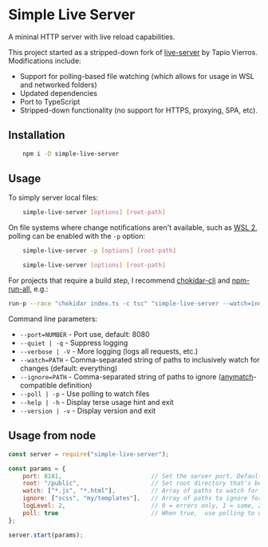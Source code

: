 Simple Live Server
==================

A mininal HTTP server with live reload capabilities.

This project started as a stripped-down fork of [live-server](https://github.com/tapio/live-server) by Tapio Vierros. Modifications include:
- Support for polling-based file watching (which allows for usage in WSL and networked folders)
- Updated dependencies
- Port to TypeScript
- Stripped-down functionality (no support for HTTPS, proxying, SPA, etc).

Installation
------------

```bash
    npm i -D simple-live-server
```

Usage
------------

To simply server local files:

```bash
    simple-live-server [options] [root-path]
```

On file systems where change notifications aren't available, such as [WSL 2](https://github.com/microsoft/WSL/issues/4739), polling can be enabled with the `-p` option: 

```bash
    simple-live-server -p [options] [root-path]
```

```bash
    simple-live-server [options] [root-path]
```

For projects that require a build step, I recommend [chokidar-cli](https://www.npmjs.com/package/chokidar-cli) and [npm-run-all](https://www.npmjs.com/package/npm-run-all), e.g.:

```bash
run-p --race "chokidar index.ts -c tsc" "simple-live-server --watch=index.js"
```


Command line parameters:

* `--port=NUMBER`  - Port use, default: 8080
* `--quiet | -q`   - Suppress logging
* `--verbose | -V` - More logging (logs all requests, etc.)
* `--watch=PATH`   - Comma-separated string of paths to inclusively watch for changes (default: everything)
* `--ignore=PATH`  - Comma-separated string of paths to ignore ([anymatch](https://github.com/es128/anymatch)-compatible definition)
* `--poll | -p`    - Use polling to watch files
* `--help | -h`    - Display terse usage hint and exit
* `--version | -v` - Display version and exit

Usage from node
---------------

```javascript
const server = require("simple-live-server");

const params = {
    port: 8181,                         // Set the server port. Defaults to 8080.
    root: "/public",                    // Set root directory that's being served. Defaults to cwd.
    watch: ["*.js", "*.html"],          // Array of paths to watch for reloading.
    ignore: ["scss", "my/templates"],   // Array of paths to ignore for reloading.
    logLevel: 2,                        // 0 = errors only, 1 = some, 2 = lots
    poll: true                          // When true,  use polling to watch files. 
};

server.start(params);
```

